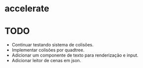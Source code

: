 # accelerate

# TODO

- Continuar testando sistema de colisões.
- Implementar colisões por quadtree.
- Adicionar um componente de texto para renderização e input.
- Adicionar leitor de cenas em json.
